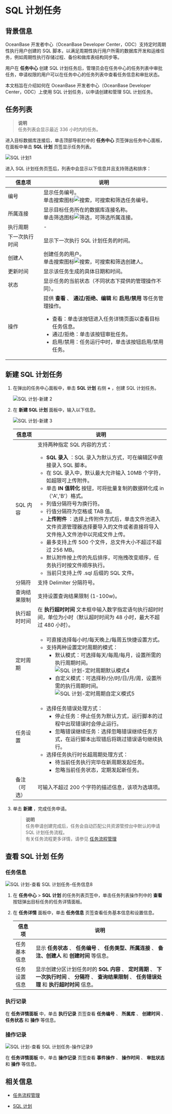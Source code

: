 # SQL 计划任务

## 背景信息

OceanBase 开发者中心（OceanBase Developer Center，ODC）支持定时周期性执行用户创建的 SQL 脚本，以满足周期性执行用户所需的数据库开发和运维任务，例如周期性执行存储过程、备份和做库表结构同步等。

用户在 **任务中心** 创建 SQL 计划任务后，管理员会在任务中心的任务列表中审批任务，申请权限的用户可以在任务中心的任务列表中查看任务信息和审批状态。

本文档旨在介绍如何在 OceanBase 开发者中心（OceanBase Developer Center，ODC）上使用 SQL 计划任务，以申请创建和管理 SQL 计划任务。 

## 任务列表

> **说明**  
> 任务列表会显示最近 336 小时内的任务。

进入目标数据库连接后，单击顶部导航栏中的 **任务中心** 页签弹出任务中心面板，在面板中单击 **SQL 计划** 页签显示任务列表。

![SQL 计划1](https://obbusiness-private.oss-cn-shanghai.aliyuncs.com/doc/img/odc/410/SQL%20%E8%AE%A1%E5%88%92%E4%BB%BB%E5%8A%A1/SQL%20%E8%AE%A1%E5%88%92%E4%BB%BB%E5%8A%A1-1.png)

进入 SQL 计划任务页签后，列表中会显示以下信息并且支持筛选和排序：

| **信息项** | **说明** |
|---------|-------------------------------------------------------------------------------------------------------------------------------------------------------------------------------------------------------------------------------------------------------------------|
| 编号      | 显示任务编号。<br> 单击搜索图标![搜索](https://help-static-aliyun-doc.aliyuncs.com/assets/img/zh-CN/5526247461/p416691.jpg)，可搜索和筛选任务编号。  |
| 所属连接    | 显示目标任务所在的数据库连接名称。<br> 单击筛选图标![筛选](https://help-static-aliyun-doc.aliyuncs.com/assets/img/zh-CN/0583667361/p352180.jpg)，可筛选所属连接。 |
| 执行周期    | -   |
| 下一次执行时间 | 显示下一次执行 SQL 计划任务的时间。  |
| 创建人     | 创建任务的用户。<br> 单击搜索图标![搜索](https://help-static-aliyun-doc.aliyuncs.com/assets/img/zh-CN/5526247461/p416691.jpg)，可搜索和筛选创建人。  |
| 更新时间    | 显示该任务生成的具体日期和时间。  |
| 状态      | 显示任务的当前状态（不同状态下提供的管理操作不同）。   |
| 操作      | 提供 **查看** 、 **通过/拒绝、编辑** 和 **启用/禁用** 等任务管理操作。<ul><li> 查看：单击该按钮进入任务详情页面以查看目标任务信息。 </li><li> 通过/拒绝：单击该按钮审批任务。 </li><li> 启用/禁用：任务运行中时，单击该按钮启用/禁用任务。 </li></ul> |


## 新建 SQL 计划任务

1. 在弹出的任务中心面板中，单击 **SQL 计划** 右侧 **+** ，创建 SQL 计划任务。

   ![SQL 计划-新建 2](https://obbusiness-private.oss-cn-shanghai.aliyuncs.com/doc/img/odc/410/SQL%20%E8%AE%A1%E5%88%92%E4%BB%BB%E5%8A%A1/2.png)

2. 在 **新建 SQL 计划** 面板中，输入以下信息。

   ![SQL 计划-新建 3](https://obbusiness-private.oss-cn-shanghai.aliyuncs.com/doc/img/odc/410/SQL%20%E8%AE%A1%E5%88%92-%E6%96%B0%E5%BB%BA%203.png)

   | **信息项** | **说明**  |
   |---------|------------------------------------------------------------------------------------------------------------------------------------------------------------------------------------------------------------------------------------------------------------------------------------------------------------------------------------------------------------------------------------------------------------------------------------------------------------------------------------------------------------------------------------------------------------------------------------------------------------------------------------------------------------------------------------------------------------------------------------------------------------------------------------|
   | SQL 内容  | 支持两种指定 SQL 内容的方式：<ul><li> **SQL 录入** ：SQL 录入为默认方式，可在编辑区中直接录入 SQL 脚本。</li><li> 在 SQL 录入中，默认最大允许输入 10MB 个字符，如超限可上传附件。 </li><li> 单击 **IN 值转化** 按钮，可将批量复制的数据转化成 in（'A','B'）格式。 </li><li> 列值分隔符号为换行符。 </li><li> 行值分隔符为空格或 TAB 值。 </li><li> **上传附件** ：选择上传附件方式后，单击文件池进入文件资源管理器选择要导入的文件或者直接将导入文件拖入文件池中以完成文件上传。</li><li> 最多支持上传 500 个文件，总文件大小不超过不超过 256 MB。 </li><li> 默认附件按上传的先后排序，可拖拽改变顺序，任务执行时按文件顺序执行。 </li><li> 当前只支持上传 .sql 后缀的 SQL 文件。 </li></ul> |
   | 分隔符     | 支持 Delimiter 分隔符号。  |
   | 查询结果限制  | 支持设置查询结果限制 (1-100w)。 |
   | 执行超时时间  | 在 **执行超时时间** 文本框中输入数字指定语句执行超时时间，单位为小时（默认超时时间为 48 小时，最大不超过 480 小时）。    |
   | 定时周期    | <ul><li> 可直接选择每小时/每天晚上/每周五快捷设置方式。 </li><li> 支持两种设置定时周期的模式：<ul><li> 默认模式：可选择每天/每周/每月，设置所需的执行周期时间。<br> ![SQL 计划-定时周期默认模式4](https://obbusiness-private.oss-cn-shanghai.aliyuncs.com/doc/img/odc/410/SQL%20%E8%AE%A1%E5%88%92%E4%BB%BB%E5%8A%A1/4.png) </li><li> 自定义模式：可选择秒/分/时/日/月/周，设置所需的执行周期时间。<br> ![SQL 计划-定时周期自定义模式5](https://obbusiness-private.oss-cn-shanghai.aliyuncs.com/doc/img/odc/410/SQL%20%E8%AE%A1%E5%88%92%E4%BB%BB%E5%8A%A1/5.png)  </li></ul>  |
   | 任务设置    | <ul><li> 选择任务错误处理方式：<ul><li> 停止任务：停止任务为默认方式，运行脚本的过程中出现错误时会停止运行。 </li><li> 忽略错误继续任务：选择忽略错误继续任务方式，在运行脚本出现错后将跳过错误语句继续执行。</li></ul> </li><li>选择任务执行时长超周期处理方式：<ul><li>待当前任务执行完毕在新周期发起任务。</li><li>忽略当前任务状态，定期发起新任务。</li></ul></li></ul>  |
   | 备注（可选）  | 可输入不超过 200 个字符的描述信息，该项为选填项。 |

3. 单击 **新建** ，完成任务申请。

   > **说明**  
   > 任务申请创建完成后，任务会自动匹配公共资源管控台中默认的申请 SQL 计划任务流程。  
   > 有关任务流程更多详情，请参见 [任务流程管理](../4.web-odc-public-resource-management/4.web-odc-task-process.md)

## **查看** SQL 计划 **任务**

### 任务信息

![SQL 计划-查看 SQL 计划任务-任务信息8](https://obbusiness-private.oss-cn-shanghai.aliyuncs.com/doc/img/odc/410/SQL%20%E8%AE%A1%E5%88%92%E4%BB%BB%E5%8A%A1/6.png)

1. 在 **任务中心** > **SQL 计划** 的任务列表页签中，单击任务列表操作列中的 **查看** 按钮弹出目标任务的任务详情面板。


2. 在 **任务详情** 面板中，单击 **任务信息** 页签查看任务基本信息和设置信息。

   | **信息项** | **说明**  |
   |---------|-------------------------------------------------------------------------------------------------------|
   | 任务基本信息  | 显示 **任务状态** 、 **任务编号** 、 **任务类型、所属连接** 、 **备注、创建人** 和 **创建时间** 等信息。                                   |
   | 任务设置信息  | 显示创建分区计划任务时的 **SQL 内容** 、 **定时周期** 、 **下一次执行时间** 、 **分隔符** 、 **查询结果限制** 、 **任务错误处理** 和 **执行超时时间** 信息。 |


### 执行记录

在 **任务详情面板** 中，单击 **执行记录** 页签查看 **任务编号** 、 **所属库** 、 **创建时间** 、 **任务状态** 和 **操作** 等信息。

### 操作记录

![SQL 计划-查看 SQL 计划任务-操作记录9](https://obbusiness-private.oss-cn-shanghai.aliyuncs.com/doc/img/odc/410/SQL%20%E8%AE%A1%E5%88%92%E4%BB%BB%E5%8A%A1/7.png)

在 **任务详情面板** 中，单击 **操作记录** 页签查看 **事件操作** 、 **操作时间** 、 **审批状态** 和 **操作** 等信息。

## 相关信息

* [任务流程管理](../4.web-odc-public-resource-management/4.web-odc-task-process.md)


* [SQL 计划](../6.web-odc-use-tools/6.web-odc-sql-plan.md)
